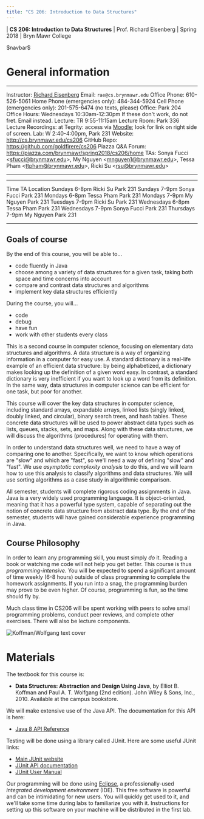```yaml
---
title: "CS 206: Introduction to Data Structures"
---
```


<div id="header">

| **CS 206: Introduction to Data Structures**
| Prof. Richard Eisenberg
| Spring 2018
| Bryn Mawr College

</div>

\$navbar\$

General information
===================

<div id="info_table">

----------------------         -----------------------------------------------------------------------------------------------------------------------------------------
Instructor:                    [Richard Eisenberg](http://cs.brynmawr.edu/~rae)
Email:                         `rae@cs.brynmawr.edu`
Office Phone:                  610-526-5061
Home Phone (emergencies only): 484-344-5924
Cell Phone (emergencies only): 201-575-6474 (no texts, please)
Office:                        Park 204
Office Hours:                  Wednesdays 10:30am-12:30pm
                               If these don't work, do not fret. Email instead.
<span class="strut" />
Lecture:                       TR 9:55-11:15am
Lecture Room:                  Park 336
Lecture Recordings:            at Tegrity: access via [Moodle](https://moodle.brynmawr.edu/course/view.php?id=1073); look for link on right side of screen.
Lab:                           W 2:40-4:00pm, Park 231
Website:                       <http://cs.brynmawr.edu/cs206>
GitHub Repo:                   <https://github.com/goldfirere/cs206>
Piazza Q&A Forum:              <https://piazza.com/brynmawr/spring2018/cs206/home>
TAs:                           Sonya Fucci \<<sfucci@brynmawr.edu>\>, My Nguyen \<<mnguyen1@brynmawr.edu>\>, Tessa Pham \<<ttpham@brynmawr.edu>\>, Ricki Su \<<rsu@brynmawr.edu>\>
----------------------         -----------------------------------------------------------------------------------------------------------------------------------------

</div>
<div id="ta_hours">

--------------------           ------------------------------     ----------------------
Time                           TA                                 Location
Sundays 6-8pm                  Ricki Su                           Park 231
Sundays 7-9pm                  Sonya Fucci                        Park 231
Mondays 6-8pm                  Tessa Pham                         Park 231
Mondays 7-9pm                  My Nguyen                          Park 231
Tuesdays 7-9pm                 Ricki Su                           Park 231
Wednesdays 6-8pm               Tessa Pham                         Park 231
Wednesdays 7-9pm               Sonya Fucci                        Park 231
Thursdays 7-9pm                My Nguyen                          Park 231
--------------------           ------------------------------     ----------------------
</div>

Goals of course
---------------

<div id="goals">

By the end of this course, you will be able to...

* code fluently in Java
* choose among a variety of data structures for a given task, taking
  both space and time concerns into account
* compare and contrast data structures and algorithms
* implement key data structures efficiently

During the course, you will...

* code
* debug
* have fun
* work with other students every class

</div>

This is a second course in computer science, focusing on elementary data structures
and algorithms. A data structure is a way of organizing information in a computer
for easy use. A standard dictionary is a real-life example of an efficient data
structure: by being alphabetized, a dictionary makes looking up the definition of
a given word easy. In contrast, a standard dictionary is very inefficient if you want to
look up a word from its definition. In the same way, data structures in computer
science can be efficient for one task, but poor for another.

This course will cover the key data structures in computer science, including
standard arrays, expandable arrays, linked lists (singly linked, doubly linked,
and circular), binary search trees, and hash tables. These concrete data structures
will be used to power abstract data types such as lists, queues, stacks, sets,
and maps. Along with these data structures, we will discuss the algorithms
(procedures) for operating with them.

In order to understand data structures well, we need to have a way of comparing
one to another. Specifically, we want to know which operations are "slow" and
which are "fast", so we'll need a way of defining "slow" and "fast". We use
*asymptotic complexity analysis* to do this, and we will learn how to use this
analysis to classify algorithms and data structures. We will use sorting algorithms
as a case study in algorithmic comparison.

All semester, students will complete rigorous coding assignments in Java. Java
is a very widely used programming language. It is object-oriented, meaning that
it has a powerful type system, capable of separating out the notion of concrete
data structure from abstract data type. By the end of the semester, students
will have gained considerable experience programming in Java.

Course Philosophy
-----------------

In order to learn any programming skill, you must simply *do* it. Reading a book
or watching me code will not help you get better. This course is thus
*programming-intensive*. You will be expected to spend a significant amount of
time weekly (6-8 hours) outside of class programming to complete the homework
assignments. If you run into a snag, the programming burden may prove to be
even higher. Of course, programming is fun, so the time should fly by.

Much class time in CS206 will be spent working with peers to solve small
programming problems, conduct peer reviews, and complete other exercises.
There will also be lecture components.

<img id="textbook" src="images/textbook.jpg" alt="Koffman/Wolfgang text cover"/>

Materials
=========

<div id="materials">

The textbook for this course is:

* **Data Structures: Abstraction and Design Using Java**, by Elliot B. Koffman
and Paul A. T. Wolfgang (2nd edition). John Wiley & Sons, Inc., 2010. Available
at the campus bookstore.

We will make extensive use of the Java API. The documentation for this API is here:

* [Java 8 API Reference](https://docs.oracle.com/javase/8/docs/api/)

Testing will be done using a library called JUnit. Here are some useful JUnit links:

* [Main JUnit website](http://junit.org/junit5/)
* [JUnit API documentation](http://junit.org/junit5/docs/current/api/)
* [JUnit User Manual](http://junit.org/junit5/docs/current/user-guide/)

Our programming will be done using [Eclipse](http://eclipse.org/), a professionally-used
*integrated development environment* (IDE). This free software is powerful and can be
intimidating for new users. You will quickly get used to it, and we'll take some time
during labs to familiarize you with it. Instructions for setting up this software on your
machine will be distributed in the first lab.

</div>

